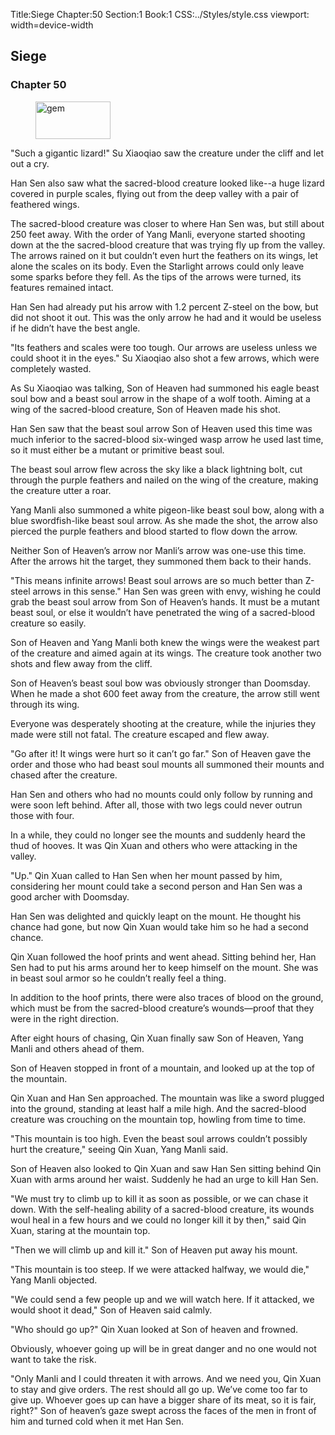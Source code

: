 Title:Siege 
Chapter:50 
Section:1 
Book:1 
CSS:../Styles/style.css 
viewport: width=device-width
  
## Siege
### Chapter 50 
<figure>
	<img src="../Images/gem.gif" alt="gem" id="gem" width="120" height="60" />
</figure>
  

  
  "Such a gigantic lizard!" Su Xiaoqiao saw the creature under the cliff and let out a cry.

Han Sen also saw what the sacred-blood creature looked like--a huge lizard covered in purple scales, flying out from the deep valley with a pair of feathered wings.

The sacred-blood creature was closer to where Han Sen was, but still about 250 feet away. With the order of Yang Manli, everyone started shooting down at the the sacred-blood creature that was trying fly up from the valley. The arrows rained on it but couldn’t even hurt the feathers on its wings, let alone the scales on its body. Even the Starlight arrows could only leave some sparks before they fell. As the tips of the arrows were turned, its features remained intact.

Han Sen had already put his arrow with 1.2 percent Z-steel on the bow, but did not shoot it out. This was the only arrow he had and it would be useless if he didn’t have the best angle.

"Its feathers and scales were too tough. Our arrows are useless unless we could shoot it in the eyes." Su Xiaoqiao also shot a few arrows, which were completely wasted.

As Su Xiaoqiao was talking, Son of Heaven had summoned his eagle beast soul bow and a beast soul arrow in the shape of a wolf tooth. Aiming at a wing of the sacred-blood creature, Son of Heaven made his shot.

Han Sen saw that the beast soul arrow Son of Heaven used this time was much inferior to the sacred-blood six-winged wasp arrow he used last time, so it must either be a mutant or primitive beast soul.

The beast soul arrow flew across the sky like a black lightning bolt, cut through the purple feathers and nailed on the wing of the creature, making the creature utter a roar.

Yang Manli also summoned a white pigeon-like beast soul bow, along with a blue swordfish-like beast soul arrow. As she made the shot, the arrow also pierced the purple feathers and blood started to flow down the arrow.

Neither Son of Heaven’s arrow nor Manli’s arrow was one-use this time. After the arrows hit the target, they summoned them back to their hands.

"This means infinite arrows! Beast soul arrows are so much better than Z-steel arrows in this sense." Han Sen was green with envy, wishing he could grab the beast soul arrow from Son of Heaven’s hands. It must be a mutant beast soul, or else it wouldn’t have penetrated the wing of a sacred-blood creature so easily.

Son of Heaven and Yang Manli both knew the wings were the weakest part of the creature and aimed again at its wings. The creature took another two shots and flew away from the cliff.

Son of Heaven’s beast soul bow was obviously stronger than Doomsday. When he made a shot 600 feet away from the creature, the arrow still went through its wing.

Everyone was desperately shooting at the creature, while the injuries they made were still not fatal. The creature escaped and flew away.

"Go after it! It wings were hurt so it can’t go far." Son of Heaven gave the order and those who had beast soul mounts all summoned their mounts and chased after the creature.

Han Sen and others who had no mounts could only follow by running and were soon left behind. After all, those with two legs could never outrun those with four.

In a while, they could no longer see the mounts and suddenly heard the thud of hooves. It was Qin Xuan and others who were attacking in the valley.

"Up." Qin Xuan called to Han Sen when her mount passed by him, considering her mount could take a second person and Han Sen was a good archer with Doomsday.

Han Sen was delighted and quickly leapt on the mount. He thought his chance had gone, but now Qin Xuan would take him so he had a second chance.

Qin Xuan followed the hoof prints and went ahead. Sitting behind her, Han Sen had to put his arms around her to keep himself on the mount. She was in beast soul armor so he couldn’t really feel a thing.

In addition to the hoof prints, there were also traces of blood on the ground, which must be from the sacred-blood creature’s wounds—proof that they were in the right direction.

After eight hours of chasing, Qin Xuan finally saw Son of Heaven, Yang Manli and others ahead of them.

Son of Heaven stopped in front of a mountain, and looked up at the top of the mountain.

Qin Xuan and Han Sen approached. The mountain was like a sword plugged into the ground, standing at least half a mile high. And the sacred-blood creature was crouching on the mountain top, howling from time to time.

"This mountain is too high. Even the beast soul arrows couldn’t possibly hurt the creature," seeing Qin Xuan, Yang Manli said.

Son of Heaven also looked to Qin Xuan and saw Han Sen sitting behind Qin Xuan with arms around her waist. Suddenly he had an urge to kill Han Sen.

"We must try to climb up to kill it as soon as possible, or we can chase it down. With the self-healing ability of a sacred-blood creature, its wounds woul heal in a few hours and we could no longer kill it by then," said Qin Xuan, staring at the mountain top.

"Then we will climb up and kill it." Son of Heaven put away his mount.

"This mountain is too steep. If we were attacked halfway, we would die," Yang Manli objected.

"We could send a few people up and we will watch here. If it attacked, we would shoot it dead," Son of Heaven said calmly.

"Who should go up?" Qin Xuan looked at Son of heaven and frowned.

Obviously, whoever going up will be in great danger and no one would not want to take the risk.

"Only Manli and I could threaten it with arrows. And we need you, Qin Xuan to stay and give orders. The rest should all go up. We’ve come too far to give up. Whoever goes up can have a bigger share of its meat, so it is fair, right?" Son of heaven’s gaze swept across the faces of the men in front of him and turned cold when it met Han Sen.
